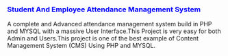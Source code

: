  <h3 style="color:blue;">Student And Employee Attendance Management System </h3>

<p>
A complete and Advanced attendance management system build in PHP and MYSQL with a massive User Interface.This Project is very easy for both Admin and Users.This project is one of the best example of Content Management System (CMS) Using PHP and MYSQL.
</p>
